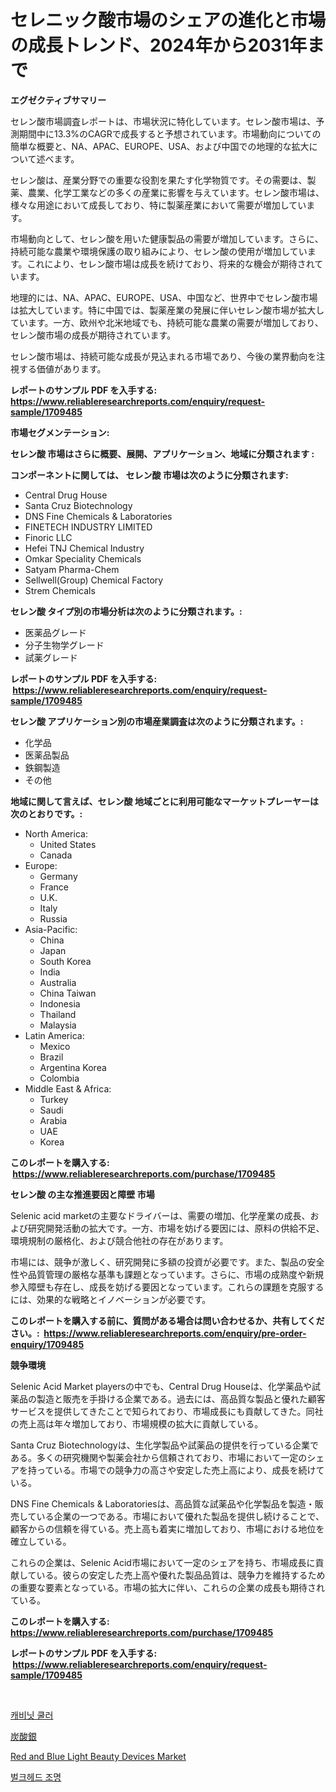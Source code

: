 <p><h1>セレニック酸市場のシェアの進化と市場の成長トレンド、2024年から2031年まで</h1></p><p><strong>エグゼクティブサマリー</strong></p>
<p><p>セレン酸市場調査レポートは、市場状況に特化しています。セレン酸市場は、予測期間中に13.3%のCAGRで成長すると予想されています。市場動向についての簡単な概要と、NA、APAC、EUROPE、USA、および中国での地理的な拡大について述べます。</p><p>セレン酸は、産業分野での重要な役割を果たす化学物質です。その需要は、製薬、農業、化学工業などの多くの産業に影響を与えています。セレン酸市場は、様々な用途において成長しており、特に製薬産業において需要が増加しています。</p><p>市場動向として、セレン酸を用いた健康製品の需要が増加しています。さらに、持続可能な農業や環境保護の取り組みにより、セレン酸の使用が増加しています。これにより、セレン酸市場は成長を続けており、将来的な機会が期待されています。</p><p>地理的には、NA、APAC、EUROPE、USA、中国など、世界中でセレン酸市場は拡大しています。特に中国では、製薬産業の発展に伴いセレン酸市場が拡大しています。一方、欧州や北米地域でも、持続可能な農業の需要が増加しており、セレン酸市場の成長が期待されています。</p><p>セレン酸市場は、持続可能な成長が見込まれる市場であり、今後の業界動向を注視する価値があります。</p></p>
<p><strong>レポートのサンプル PDF を入手する: <a href="https://www.reliableresearchreports.com/enquiry/request-sample/1709485">https://www.reliableresearchreports.com/enquiry/request-sample/1709485</a></strong></p>
<p><strong>市場セグメンテーション:</strong></p>
<p><strong> セレン酸 市場はさらに概要、展開、アプリケーション、地域に分類されます :</strong></p>
<p><strong>コンポーネントに関しては、 セレン酸 市場は次のように分類されます: &nbsp;</strong></p>
<p><ul><li>Central Drug House</li><li>Santa Cruz Biotechnology</li><li>DNS Fine Chemicals & Laboratories</li><li>FINETECH INDUSTRY LIMITED</li><li>Finoric LLC</li><li>Hefei TNJ Chemical Industry</li><li>Omkar Speciality Chemicals</li><li>Satyam Pharma-Chem</li><li>Sellwell(Group) Chemical Factory</li><li>Strem Chemicals</li></ul></p>
<p><strong> セレン酸 タイプ別の市場分析は次のように分類されます。:</strong></p>
<p><ul><li>医薬品グレード</li><li>分子生物学グレード</li><li>試薬グレード</li></ul></p>
<p><strong>レポートのサンプル PDF を入手する: &nbsp;<a href="https://www.reliableresearchreports.com/enquiry/request-sample/1709485">https://www.reliableresearchreports.com/enquiry/request-sample/1709485</a></strong></p>
<p><strong> セレン酸 アプリケーション別の市場産業調査は次のように分類されます。:</strong></p>
<p><ul><li>化学品</li><li>医薬品製品</li><li>鉄鋼製造</li><li>その他</li></ul></p>
<p><strong>地域に関して言えば、セレン酸 地域ごとに利用可能なマーケットプレーヤーは次のとおりです。:</strong></p>
<p><ul>
    <li>
        North America:
        <ul>
            <li>United States</li>
            <li>Canada</li>
        </ul>
    </li>
    <li>
        Europe:
        <ul>
            <li>Germany</li>
            <li>France</li>
            <li>U.K.</li>
            <li>Italy</li>
            <li>Russia</li>
        </ul>
    </li>
    <li>
        Asia-Pacific:
        <ul>
            <li>China</li>
            <li>Japan</li>
            <li>South Korea</li>
            <li>India</li>
            <li>Australia</li>
            <li>China Taiwan</li>
            <li>Indonesia</li>
            <li>Thailand</li>
            <li>Malaysia</li>
        </ul>
    </li>
    <li>
        Latin America:
        <ul>
            <li>Mexico</li>
            <li>Brazil</li>
            <li>Argentina Korea</li>
            <li>Colombia</li>
        </ul>
    </li>
    <li>
        Middle East & Africa:
        <ul>
            <li>Turkey</li>
            <li>Saudi</li>
            <li>Arabia</li>
            <li>UAE</li>
            <li>Korea</li>
        </ul>
    </li>
    </ul></p>
<p><strong>このレポートを購入する: &nbsp;<a href="https://www.reliableresearchreports.com/purchase/1709485">https://www.reliableresearchreports.com/purchase/1709485</a></strong></p>
<p><strong>セレン酸 の主な推進要因と障壁 市場</strong></p>
<p><p>Selenic acid marketの主要なドライバーは、需要の増加、化学産業の成長、および研究開発活動の拡大です。一方、市場を妨げる要因には、原料の供給不足、環境規制の厳格化、および競合他社の存在があります。</p><p>市場には、競争が激しく、研究開発に多額の投資が必要です。また、製品の安全性や品質管理の厳格な基準も課題となっています。さらに、市場の成熟度や新規参入障壁も存在し、成長を妨げる要因となっています。これらの課題を克服するには、効果的な戦略とイノベーションが必要です。</p></p>
<p><strong>このレポートを購入する前に、質問がある場合は問い合わせるか、共有してください。:&nbsp; <a href="https://www.reliableresearchreports.com/enquiry/pre-order-enquiry/1709485">https://www.reliableresearchreports.com/enquiry/pre-order-enquiry/1709485</a></strong></p>
<p><strong>競争環境</strong></p>
<p><p>Selenic Acid Market playersの中でも、Central Drug Houseは、化学薬品や試薬品の製造と販売を手掛ける企業である。過去には、高品質な製品と優れた顧客サービスを提供してきたことで知られており、市場成長にも貢献してきた。同社の売上高は年々増加しており、市場規模の拡大に貢献している。</p><p>Santa Cruz Biotechnologyは、生化学製品や試薬品の提供を行っている企業である。多くの研究機関や製薬会社から信頼されており、市場において一定のシェアを持っている。市場での競争力の高さや安定した売上高により、成長を続けている。</p><p>DNS Fine Chemicals & Laboratoriesは、高品質な試薬品や化学製品を製造・販売している企業の一つである。市場において優れた製品を提供し続けることで、顧客からの信頼を得ている。売上高も着実に増加しており、市場における地位を確立している。</p><p>これらの企業は、Selenic Acid市場において一定のシェアを持ち、市場成長に貢献している。彼らの安定した売上高や優れた製品品質は、競争力を維持するための重要な要素となっている。市場の拡大に伴い、これらの企業の成長も期待されている。</p></p>
<p><strong>このレポートを購入する: &nbsp; <a href="https://www.reliableresearchreports.com/purchase/1709485">https://www.reliableresearchreports.com/purchase/1709485</a></strong></p>
<p><strong>レポートのサンプル PDF を入手する: &nbsp;<a href="https://www.reliableresearchreports.com/enquiry/request-sample/1709485">https://www.reliableresearchreports.com/enquiry/request-sample/1709485</a></strong><strong></strong></p>
<p>&nbsp;</p>
<p><p><a href="https://github.com/vsoq0zknh59/Market-Research-Report-List-1/blob/main/14144866356.md">캐비닛 쿨러</a></p><p><a href="https://github.com/ReyesKohler20231/Market-Research-Report-List-1/blob/main/74240907405.md">炭酸銀</a></p><p><a href="https://github.com/Whitneyboyettebo9kiw7yr13/Market-Research-Report-List-1/blob/main/red-and-blue-light-beauty-devices-market.md">Red and Blue Light Beauty Devices Market</a></p><p><a href="https://github.com/jntpkh496620/Market-Research-Report-List-1/blob/main/78626276355.md">벌크헤드 조명</a></p></p>